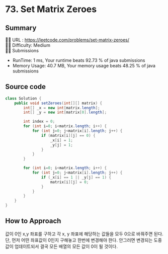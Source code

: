 # 73. Set Matrix Zeroes

## Summary
🙇‍♂️ URL : https://leetcode.com/problems/set-matrix-zeroes/  
🤷‍♂️ Difficulty: Medium  
💆‍♂️ Submissions
- RunTime: 1 ms, Your runtime beats 92.73 % of java submissions
- Memory Usage: 40.7 MB, Your memory usage beats 48.25 % of java submissions

## Source code
```java
class Solution {
    public void setZeroes(int[][] matrix) {
        int[] _x = new int[matrix.length];
        int[] _y = new int[matrix[0].length];

        int index = 0;
        for (int i=0; i<matrix.length; i++) {
            for (int j=0; j<matrix[i].length; j++) {
                if (matrix[i][j] == 0) {
                    _x[i] = 1;
                    _y[j] = 1;
                }
            }
        }

        for (int i=0; i<matrix.length; i++) {
            for (int j=0; j<matrix[i].length; j++) {
                if (_x[i] == 1 || _y[j] == 1) {
                    matrix[i][j] = 0;                    
                }
            }
        }
    }
}
```

## How to Approach
값이 0인 x,y 좌표를 구하고 각 x, y 좌표에 해당하는 값들을 모두 0으로 바꿔주면 된다.  
단, 먼저 어떤 좌표값이 0인지 구해놓고 한번에 변경해야 한다. 안그러면 변경되는 도중 값이 업데이트되서 결국 모든 배열의 모든 값이 0이 될 것이다.
